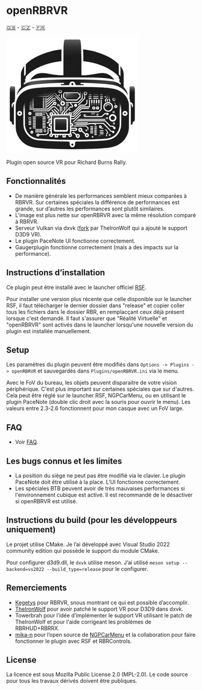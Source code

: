 # openRBRVR

[🇬🇧](README.md) - [🇨🇿](README_CZ.md) - [🇫🇷](README_FR.md)

![openRBRVR logo](img/openRBRVR.png)

Plugin open source VR pour Richard Burns Rally.

## Fonctionnalités

- De manière générale les performances semblent mieux comparées à RBRVR. Sur certaines spéciales la différence de performances est grande, sur d’autres les performances sont plutôt similaires.
- L'image est plus nette sur openRBRVR avec la même résolution comparé à RBRVR.
- Serveur Vulkan via dxvk ([fork](https://github.com/TheIronWolfModding/dxvk) par TheIronWolf qui a ajouté le support D3D9 VR).
- Le plugin PaceNote UI fonctionne correctement.
- Gaugerplugin fonctionne correctement (mais a des impacts sur la performance).

## Instructions d’installation

Ce plugin peut être installé avec le launcher officiel [RSF](https://rallysimfans.hu).

Pour installer une version plus récente que celle disponible sur le launcher RSF, il faut télécharger le dernier dossier dans "release" et copier coller tous les fichiers dans le dossier RBR, en remplacçant ceux déjà présent lorsque c'est demandé. Il faut s'assurer que "Réalité Virtuelle" et "openRBRVR" sont activés dans le launcher lorsqu'une nouvelle version du plugin est installée manuellement.

## Setup

Les paramètres du plugin peuvent être modifiés dans `Options -> Plugins -> openRBRVR` et sauvegardés dans `Plugins/openRBRVR.ini` via le menu.

Avec le FoV du bureau, les objets peuvent disparaitre de votre vision périphérique. C'est plus important sur certaines spéciales que sur d'autres. Cela peut être réglé sur le launcher RSF, NGPCarMenu, ou en utilisant le plugin PaceNote (double clic droit avec la souris pour ouvrir le menu). Les valeurs entre 2.3-2.6 fonctionnent pour mon casque avec un FoV large.

## FAQ

- Voir [FAQ](https://github.com/Detegr/openRBRVR/blob/master/FAQ.md).

## Les bugs connus et les limites

- La position du siège ne peut pas être modifié via le clavier. Le plugin PaceNote doit être utilisé à la place. L’UI fonctionne correctement.
- Les spéciales BTB peuvent avoir de très mauvaises performances si l'environnement cubique est activé. Il est recommandé de le désactiver si openRBRVR est utilisé.

## Instructions du build (pour les développeurs uniquement)

Le projet utilise CMake. Je l’ai développé avec Visual Studio 2022 community edition qui possède le support du module CMake.

Pour configurer d3d9.dll, le `dxvk` utilise meson. J’ai utilisé `meson setup
--backend=vs2022 --build_type=release` pour le configurer.

## Remerciements

- [Kegetys](https://www.kegetys.fi/) pour RBRVR, snous montrant ce qui est possible d’accomplir.
- [TheIronWolf](https://github.com/TheIronWolfModding) pour avoir patché le support VR pour D3D9 dans dxvk.
- Towerbrah pour l’idée d’implémenter le support VR utilisant le patch de TheIronWolf et pour l'aide corrigeant les problèmes de RBRHUD+RBRRX.
- [mika-n](https://github.com/mika-n) pour l’open source de [NGPCarMenu](https://github.com/mika-n/NGPCarMenu) et la collaboration pour faire fonctionner le plugin avec RSF et RBRControls.

## License

La licence est sous Mozilla Public License 2.0 (MPL-2.0). Le code source pour tous les travaux dérivés doivent être publiques.

